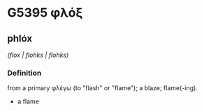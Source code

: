 # G5395 φλόξ

## phlóx

_(flox | flohks | flohks)_

### Definition

from a primary φλέγω (to "flash" or "flame"); a blaze; flame(-ing).

- a flame

